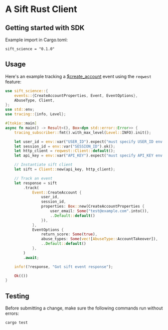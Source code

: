 # A Sift Rust Client

## Getting started with SDK

Example import in Cargo.toml:

    sift_science = "0.1.0"

## Usage

Here's an example tracking a [$create_account] event using the `reqwest` feature:

```rust
use sift_science::{
    events::{CreateAccountProperties, Event, EventOptions},
    AbuseType, Client,
};
use std::env;
use tracing::{info, Level};

#[tokio::main]
async fn main() -> Result<(), Box<dyn std::error::Error>> {
    tracing_subscriber::fmt().with_max_level(Level::INFO).init();

    let user_id = env::var("USER_ID").expect("must specify USER_ID env var");
    let session_id = env::var("SESSION_ID").ok();
    let http_client = reqwest::Client::default();
    let api_key = env::var("API_KEY").expect("must specify API_KEY env var");

    // Instantiate sift client
    let sift = Client::new(api_key, http_client);

    // Track an event
    let response = sift
        .track(
            Event::CreateAccount {
                user_id,
                session_id,
                properties: Box::new(CreateAccountProperties {
                    user_email: Some("test@example.com".into()),
                    ..Default::default()
                }),
            },
            EventOptions {
                return_score: Some(true),
                abuse_types: Some(vec![AbuseType::AccountTakeover]),
                ..Default::default()
            },
        )
        .await;

    info!(?response, "Got sift event response");

    Ok(())
}
```

[$create_account]: https://sift.com/developers/docs/curl/events-api/reserved-events/create-account

## Testing

Before submitting a change, make sure the following commands run without
errors:

    cargo test

